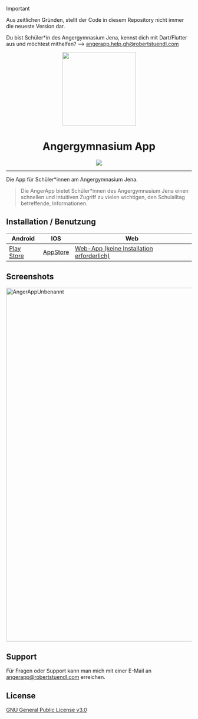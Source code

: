 > [!IMPORTANT]  
> Aus zeitlichen Gründen, stellt der Code in diesem Repository nicht immer die neueste Version dar.
> 
> Du bist Schüler*in des Angergymnasium Jena, kennst dich mit Dart/Flutter aus und möchtest mithelfen? --> angerapp.help.gh@robertstuendl.com



<p align="center">
  <img src="https://angerapp-api.robertstuendl.com/assets/mainLogo.png" height="200" />
  <h1 align="center">Angergymnasium App</h1>
</p>

<p align="center">
  <img src="https://img.shields.io/badge/stability-beta-33bbff.svg" />
</p>  
 
---

Die App für Schüler\*innen am Angergymnasium Jena.

> Die AngerApp bietet Schüler\*innen des Angergymnasium Jena einen schnellen und intuitiven Zugriff zu vielen wichtigen, den Schulalltag betreffende, Informationen.

## Installation / Benutzung

| Android                                                                                   | IOS                                                                                | Web                                                                                |
| ----------------------------------------------------------------------------------------- | ---------------------------------------------------------------------------------- | ---------------------------------------------------------------------------------- |
| [Play Store](https://play.google.com/store/apps/details?id=com.robertstuendl.angergymapp) | [AppStore](https://apps.apple.com/us/app/angergymnasium-app-angerapp/id6444312056) | [Web-App (keine Installation erforderlich)](https://angergymapp.robertstuendl.com) |

## Screenshots

<img width="960" alt="AngerAppUnbenannt" src="https://user-images.githubusercontent.com/58915890/158062097-03f55944-699a-453d-80b8-3849e052bf81.png">

## Support

Für Fragen oder Support kann man mich mit einer E-Mail an angerapp@robertstuendl.com erreichen.



## License

[GNU General Public License v3.0](LICENSE)

